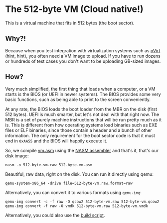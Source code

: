 # The 512-byte VM (Cloud native!)

This is a virtual machine that fits in 512 bytes (the boot sector).

## Why?!

Because when you test integration with virtualization systems such as [oVirt](https://www.ovirt.org/) (hint, hint), you often need a VM image to upload. If you have to run dozens or hundreds of test cases you don't want to be uploading GB-sized images.

## How?

Very much simplified, the first thing that loads when a computer, or a VM starts is the BIOS (or UEFI in newer systems). The BIOS provides some very basic functions, such as being able to print to the screen conveniently.

At any rate, the BIOS loads the boot loader from the MBR on the disk (first 512 bytes). UEFI is much smarter, but let's not deal with that right now. The MBR is a set of purely machine instructions that will be run pretty much as it is. This is different from how operating systems load binaries such as EXE files or ELF binaries, since those contain a header and a bunch of other information. The only requirement for the boot sector code is that it must end in `0xAA55` and the BIOS will happily execute it.

So, we compile [vm.asm](512-byte-vm.asm) using the [NASM assembler](https://www.nasm.us/) and that's it, that's our disk image:

```
nasm -o 512-byte-vm.raw 512-byte-vm.asm
```

Beautiful, raw data, right on the disk. You can run it directly using qemu:

```
qemu-system-x86_64 -drive file=512-byte-vm.raw,format=raw
```

Alternatively, you can convert it to various formats using `qemu-img`:

```
qemu-img convert -c -f raw -O qcow2 512-byte-vm.raw 512-byte-vm.qcow2
qemu-img convert -f raw -O vmdk 512-byte-vm.raw 512-byte-vm.vmdk
```

Alternatively, you could also use the [build script](build.sh).